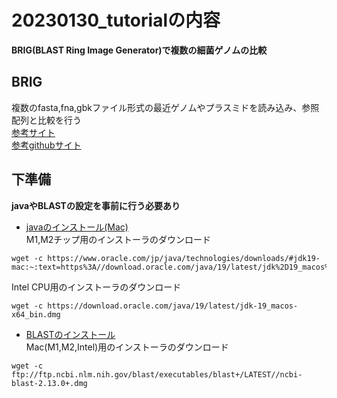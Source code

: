 # 20230130_tutorialの内容
**BRIG(BLAST Ring Image Generator)で複数の細菌ゲノムの比較**  

## BRIG
複数のfasta,fna,gbkファイル形式の最近ゲノムやプラスミドを読み込み、参照配列と比較を行う  
[参考サイト](https://brig.sourceforge.net/)    
[参考githubサイト](https://github.com/happykhan/BRIG)  


## 下準備
**javaやBLASTの設定を事前に行う必要あり**  

- [javaのインストール(Mac)](https://www.oracle.com/jp/java/technologies/downloads/#jdk19-mac)  
M1,M2チップ用のインストーラのダウンロード  
```
wget -c https://www.oracle.com/jp/java/technologies/downloads/#jdk19-mac:~:text=https%3A//download.oracle.com/java/19/latest/jdk%2D19_macos%2Daarch64_bin.dmg
```
Intel CPU用のインストーラのダウンロード  
```
wget -c https://download.oracle.com/java/19/latest/jdk-19_macos-x64_bin.dmg
```

- [BLASTのインストール](ftp://ftp.ncbi.nlm.nih.gov/blast/executables/blast+/LATEST/)  
Mac(M1,M2,Intel)用のインストーラのダウンロード  
```
wget -c ftp://ftp.ncbi.nlm.nih.gov/blast/executables/blast+/LATEST//ncbi-blast-2.13.0+.dmg
```

